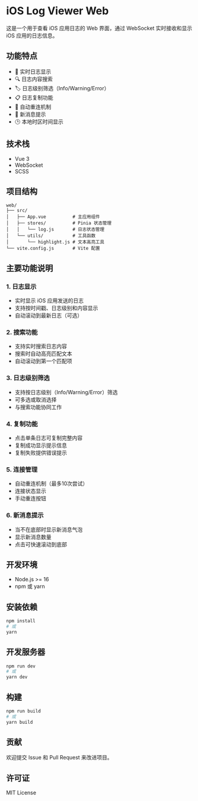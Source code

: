 # iOS Log Viewer Web

这是一个用于查看 iOS 应用日志的 Web 界面，通过 WebSocket 实时接收和显示 iOS 应用的日志信息。

## 功能特点

- 📱 实时日志显示
- 🔍 日志内容搜索
- 🏷️ 日志级别筛选（Info/Warning/Error）
- 📋 日志复制功能
- 🔄 自动重连机制
- 📢 新消息提示
- 🕒 本地时区时间显示

## 技术栈

- Vue 3
- WebSocket
- SCSS

## 项目结构

```
web/
├── src/
│   ├── App.vue          # 主应用组件
│   ├── stores/          # Pinia 状态管理
│   │   └── log.js       # 日志状态管理
│   └── utils/           # 工具函数
│       └── highlight.js # 文本高亮工具
└── vite.config.js       # Vite 配置
```

## 主要功能说明

### 1. 日志显示
- 实时显示 iOS 应用发送的日志
- 支持按时间戳、日志级别和内容显示
- 自动滚动到最新日志（可选）

### 2. 搜索功能
- 支持实时搜索日志内容
- 搜索时自动高亮匹配文本
- 自动滚动到第一个匹配项

### 3. 日志级别筛选
- 支持按日志级别（Info/Warning/Error）筛选
- 可多选或取消选择
- 与搜索功能协同工作

### 4. 复制功能
- 点击单条日志可复制完整内容
- 复制成功显示提示信息
- 复制失败提供错误提示

### 5. 连接管理
- 自动重连机制（最多10次尝试）
- 连接状态显示
- 手动重连按钮

### 6. 新消息提示
- 当不在底部时显示新消息气泡
- 显示新消息数量
- 点击可快速滚动到底部



## 开发环境

- Node.js >= 16
- npm 或 yarn

## 安装依赖

```bash
npm install
# 或
yarn
```

## 开发服务器

```bash
npm run dev
# 或
yarn dev
```

## 构建

```bash
npm run build
# 或
yarn build
```



## 贡献

欢迎提交 Issue 和 Pull Request 来改进项目。

## 许可证

MIT License 